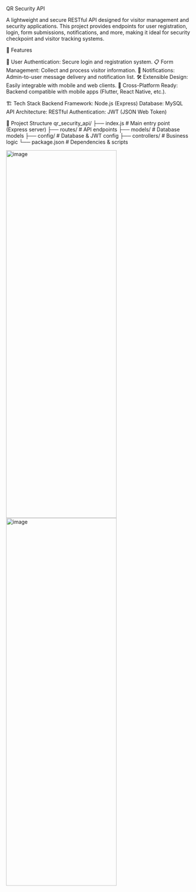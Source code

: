 QR Security API

A lightweight and secure RESTful API designed for visitor management and security applications.
This project provides endpoints for user registration, login, form submissions, notifications, and more, making it ideal for security checkpoint and visitor tracking systems.

📌 Features

🔑 User Authentication: Secure login and registration system.
📋 Form Management: Collect and process visitor information.
📩 Notifications: Admin-to-user message delivery and notification list.
🛠️ Extensible Design: Easily integrable with mobile and web clients.
🐳 Cross-Platform Ready: Backend compatible with mobile apps (Flutter, React Native, etc.).

🏗️ Tech Stack
Backend Framework: Node.js (Express)
Database: MySQL
API Architecture: RESTful
Authentication: JWT (JSON Web Token)


📂 Project Structure
qr_security_api/
├── index.js          # Main entry point (Express server)
├── routes/           # API endpoints
├── models/           # Database models
├── config/           # Database & JWT config
├── controllers/      # Business logic
└── package.json      # Dependencies & scripts


<img width="300" height="1000" alt="image" src="https://github.com/user-attachments/assets/4887000c-16fc-4d6a-b98f-bffee66ee9c7" />


<img width="300" height="1000" alt="image" src="https://github.com/user-attachments/assets/d66071da-9361-4326-b150-457209b97d32" />


